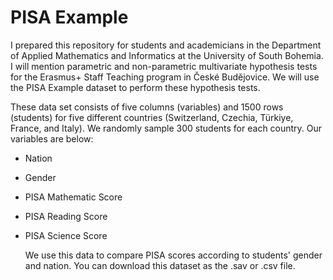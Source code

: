 # PISA Example
 I prepared this repository for students and academicians in the Department of Applied Mathematics and Informatics at the University of South Bohemia. 
 I will mention parametric and non-parametric multivariate hypothesis tests for the Erasmus+ Staff Teaching program in České Budějovice.
 We will use the PISA Example dataset to perform these hypothesis tests. 

These data set consists of five columns (variables) and 1500 rows (students) for five different countries (Switzerland, Czechia, Türkiye, France, and Italy).
We randomly sample 300 students for each country. Our variables are below:

- Nation
- Gender
- PISA Mathematic Score
- PISA Reading Score
- PISA Science Score

  We use this data to compare PISA scores according to students' gender and nation.
  You can download this dataset as the .sav or .csv file.
